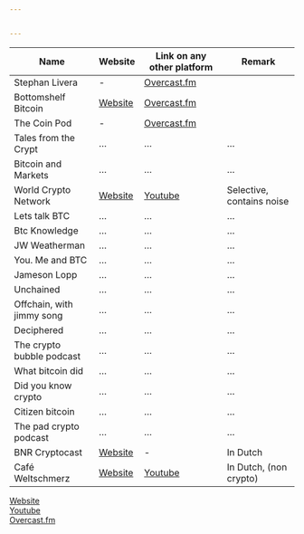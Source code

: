 ```yaml
---


---
```



<table>
<thead>
<tr>
<th>Name</th>
<th>Website</th>
<th>Link on any other platform</th>
<th>Remark</th>
</tr>
</thead>
<tbody>
<tr>
<td>Stephan Livera</td>
<td>-</td>
<td><a href="https://overcast.fm/itunes1415720320/stephan-livera-podcast">Overcast.fm</a></td>
<td></td>
</tr>
<tr>
<td>Bottomshelf Bitcoin</td>
<td><a href="https://bottomshelfbitcoin.com">Website</a></td>
<td><a href="https://overcast.fm/itunes1335227408/bottomshelf-bitcoin">Overcast.fm</a></td>
<td></td>
</tr>
<tr>
<td>The Coin Pod</td>
<td>-</td>
<td><a href="https://overcast.fm/itunes1350143328/the-coin-pod">Overcast.fm</a></td>
<td></td>
</tr>
<tr>
<td>Tales from the Crypt</td>
<td>…</td>
<td>…</td>
<td>…</td>
</tr>
<tr>
<td>Bitcoin and Markets</td>
<td>…</td>
<td>…</td>
<td>…</td>
</tr>
<tr>
<td>World Crypto Network</td>
<td><a href="https://worldcryptonetwork.com/">Website</a></td>
<td><a href="https://www.youtube.com/user/WorldCryptoNetwork">Youtube</a></td>
<td>Selective, contains noise</td>
</tr>
<tr>
<td>Lets talk BTC</td>
<td>…</td>
<td>…</td>
<td>…</td>
</tr>
<tr>
<td>Btc Knowledge</td>
<td>…</td>
<td>…</td>
<td>…</td>
</tr>
<tr>
<td>JW Weatherman</td>
<td>…</td>
<td>…</td>
<td>…</td>
</tr>
<tr>
<td>You. Me and BTC</td>
<td>…</td>
<td>…</td>
<td>…</td>
</tr>
<tr>
<td>Jameson Lopp</td>
<td>…</td>
<td>…</td>
<td>…</td>
</tr>
<tr>
<td>Unchained</td>
<td>…</td>
<td>…</td>
<td>…</td>
</tr>
<tr>
<td>Offchain, with jimmy song</td>
<td>…</td>
<td>…</td>
<td>…</td>
</tr>
<tr>
<td>Deciphered</td>
<td>…</td>
<td>…</td>
<td>…</td>
</tr>
<tr>
<td>The crypto bubble podcast</td>
<td>…</td>
<td>…</td>
<td>…</td>
</tr>
<tr>
<td>What bitcoin did</td>
<td>…</td>
<td>…</td>
<td>…</td>
</tr>
<tr>
<td>Did you know crypto</td>
<td>…</td>
<td>…</td>
<td>…</td>
</tr>
<tr>
<td>Citizen bitcoin</td>
<td>…</td>
<td>…</td>
<td>…</td>
</tr>
<tr>
<td>The pad crypto podcast</td>
<td>…</td>
<td>…</td>
<td>…</td>
</tr>
<tr>
<td>BNR Cryptocast</td>
<td><a href="https://www.bnr.nl/podcast/cryptocast">Website</a></td>
<td>-</td>
<td>In Dutch</td>
</tr>
<tr>
<td>Café Weltschmerz</td>
<td><a href="https://www.cafeweltschmerz.nl"> Website</a></td>
<td><a href="https://www.youtube.com/channel/UClK9f1anqhuSaqDN5YE-wfw">Youtube</a></td>
<td>In Dutch, (non crypto)</td>
</tr>
</tbody>
</table><p><a href="123">Website</a><br>
<a href="123">Youtube</a><br>
<a href="123">Overcast.fm</a></p>

